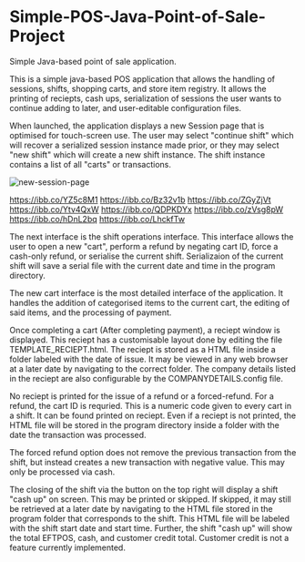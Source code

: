 # Simple-POS-Java-Point-of-Sale-Project
Simple Java-based point of sale application. 

This is a simple java-based POS application that allows the handling of sessions, shifts, shopping carts, and store item registry.  It allows the printing of reciepts, cash ups, serialization of sessions the user wants to continue adding to later, and user-editable configuration files.

When launched, the application displays a new Session page that is optimised for touch-screen use.  The user may select "continue shift" which will recover a serialized session instance made prior, or they may select "new shift" which will create a new shift instance.  The shift instance contains a list of all "carts" or transactions.

![new-session-page](https://ibb.co/hDnL2bq)


https://ibb.co/YZ5c8M1
https://ibb.co/Bz32v1b
https://ibb.co/ZGyZjVt
https://ibb.co/Ytv4QxW
https://ibb.co/QDPKDYx
https://ibb.co/zVsg8pW
https://ibb.co/hDnL2bq
https://ibb.co/LhckfTw

The next interface is the shift operations interface.  This interface allows the user to open a new "cart", perform a refund by negating cart ID, force a cash-only refund, or serialise the current shift.  Serializaion of the current shift will save a serial file with the current date and time in the program directory.  

The new cart interface is the most detailed interface of the application.  It handles the addition of categorised items to the current cart, the editing of said items, and the processing of payment.  

Once completing a cart (After completing payment), a reciept window is displayed.  This reciept has a customisable layout done by editing the file TEMPLATE_RECIEPT.html.  The reciept is stored as a HTML file inside a folder labeled with the date of issue. It may be viewed in any web browser at a later date by navigating to the correct folder.  The company details listed in the reciept are also configurable by the COMPANYDETAILS.config file.  

No reciept is printed for the issue of a refund or a forced-refund.  For a refund, the cart ID is requried.  This is a numeric code given to every cart in a shift.  It can be found printed on reciept.  Even if a reciept is not printed, the HTML file will be stored in the program directory inside a folder with the date the transaction was processed.  

The forced refund option does not remove the previous transaction from the shift, but instead creates a new transaction with negative value.  This may only be processed via cash. 

The closing of the shift via the button on the top right will display a shift "cash up" on screen.  This may be printed or skipped.  If skipped, it may still be retrieved at a later date by navigating to the HTML file stored in the program folder that corresponds to the shift.  This HTML file will be labeled with the shift start date and start time.  Further, the shift "cash up" will show the total EFTPOS, cash, and customer credit total.  Customer credit is not a feature currently implemented. 

